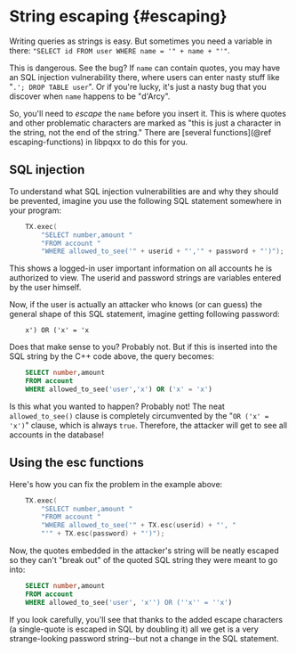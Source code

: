 String escaping                      {#escaping}
===============

Writing queries as strings is easy.  But sometimes you need a variable in
there: `"SELECT id FROM user WHERE name = '" + name + "'"`.

This is dangerous.  See the bug?  If `name` can contain quotes, you may have
an SQL injection vulnerability there, where users can enter nasty stuff like
"`.'; DROP TABLE user`".  Or if you're lucky, it's just a nasty bug that you
discover when `name` happens to be "d'Arcy".

So, you'll need to _escape_ the `name` before you insert it.  This is where
quotes and other problematic characters are marked as "this is just a character
in the string, not the end of the string."  There are
[several functions](@ref escaping-functions) in libpqxx to do this for you.


SQL injection
-------------

To understand what SQL injection vulnerabilities are and why they should be
prevented, imagine you use the following SQL statement somewhere in your
program:

```cxx
    TX.exec(
        "SELECT number,amount "
        "FROM account "
        "WHERE allowed_to_see('" + userid + "','" + password + "')");
```

This shows a logged-in user important information on all accounts he is
authorized to view.  The userid and password strings are variables entered
by the user himself.

Now, if the user is actually an attacker who knows (or can guess) the
general shape of this SQL statement, imagine getting following password:

```text
    x') OR ('x' = 'x
```

Does that make sense to you?  Probably not.  But if this is inserted into
the SQL string by the C++ code above, the query becomes:

```sql
    SELECT number,amount
    FROM account
    WHERE allowed_to_see('user','x') OR ('x' = 'x')
```

Is this what you wanted to happen?  Probably not!  The neat `allowed_to_see()`
clause is completely circumvented by the "`OR ('x' = 'x')`" clause, which is
always `true`.  Therefore, the attacker will get to see all accounts in the
database!


Using the esc functions
-----------------------

Here's how you can fix the problem in the example above:

```cxx
    TX.exec(
        "SELECT number,amount "
        "FROM account "
        "WHERE allowed_to_see('" + TX.esc(userid) + "', "
        "'" + TX.esc(password) + "')");
```

Now, the quotes embedded in the attacker's string will be neatly escaped so
they can't "break out" of the quoted SQL string they were meant to go into:

```sql
    SELECT number,amount
    FROM account
    WHERE allowed_to_see('user', 'x'') OR (''x'' = ''x')
```

If you look carefully, you'll see that thanks to the added escape characters
(a single-quote is escaped in SQL by doubling it) all we get is a very
strange-looking password string--but not a change in the SQL statement.

